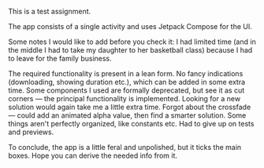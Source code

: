 This is a test assignment.

The app consists of a single activity and uses Jetpack Compose for the UI.

Some notes I would like to add before you check it:
I had limited time (and in the middle I had to take my daughter to her basketball class) because I had to leave for the family business.

The required functionality is present in a lean form.
No fancy indications (downloading, showing duration etc.), which can be added in some extra time.
Some components I used are formally deprecated, but see it as cut corners — the principal functionality is implemented. Looking for a new solution would again take me a little extra time.
Forgot about the crossfade — could add an animated alpha value, then find a smarter solution.
Some things aren't perfectly organized, like constants etc.
Had to give up on tests and previews.

To conclude, the app is a little feral and unpolished, but it ticks the main boxes. Hope you can derive the needed info from it.
